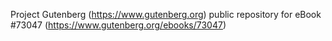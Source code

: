 Project Gutenberg (https://www.gutenberg.org) public repository
for eBook #73047 (https://www.gutenberg.org/ebooks/73047)
